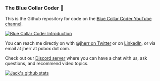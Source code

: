 ### The Blue Collar Coder 👋

This is the Github repository for code on the [Blue Collar Coder YouTube channel](https://www.youtube.com/channel/UC6vRUjYqDuoUsYsku86Lrsw). 

[![Blue Collar Coder Introduction](http://img.youtube.com/vi/vrZpGsL1-Ws/0.jpg)](https://www.youtube.com/watch?v=vrZpGsL1-Ws "Blue Collar Coder Introduction")

You can reach me directly on with [@jherr on Twitter](https://twitter.com/jherr) or on [LinkedIn](https://www.linkedin.com/in/jherr/), or via email at jherr at pobox dot com.

Check out our [Discord server](https://discord.gg/RQrAKPrq) where you can have a chat with us, ask questions, and recommend video topics.

[![Jack's github stats](https://github-readme-stats.vercel.app/api?username=jherr)](https://github.com/jherr)
